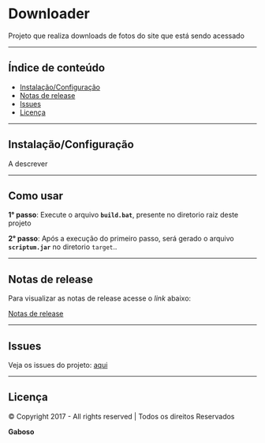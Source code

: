 # Downloader

Projeto que realiza downloads de fotos do site que está sendo acessado

-----

## Índice de conteúdo

* [Instalação/Configuração](#instala%C3%A7%C3%A3oconfigura%C3%A7%C3%A3o "Como instalar o projeto")
* [Notas de release](#notas-de-release "Notas de release do projeto")
* [Issues](#issues "Issues do projeto")
* [Licença](#licen%C3%A7a "Licença")

-----

## Instalação/Configuração

A descrever

-----

## Como usar

__1° passo__: Execute o arquivo __`build.bat`__, presente no diretorio raiz deste projeto



__2° passo__: Após a execução do primeiro passo, será gerado o arquivo __`scriptum.jar`__ no diretorio
`target`..


-----

## Notas de release

Para visualizar as notas de release acesse o _link_ abaixo:

[Notas de release](CHANGELOG.md)

-----

## Issues

Veja os issues do projeto: [aqui](../../issues)

-----

## Licença

© Copyright 2017 - All rights reserved | Todos os direitos Reservados

__Gaboso__
